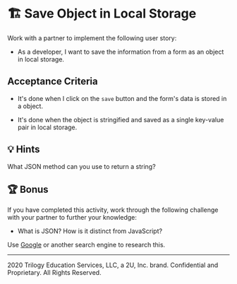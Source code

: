 # 🏗️ Save Object in Local Storage

Work with a partner to implement the following user story:

* As a developer, I want to save the information from a form as an object in local storage.

## Acceptance Criteria

* It's done when I click on the `save` button and the form's data is stored in a object.

* It's done when the object is stringified and saved as a single key-value pair in local storage. 

## 💡 Hints

What JSON method can you use to return a string? 

## 🏆 Bonus

If you have completed this activity, work through the following challenge with your partner to further your knowledge:

* What is JSON? How is it distinct from JavaScript? 

Use [Google](https://www.google.com) or another search engine to research this.

---
2020 Trilogy Education Services, LLC, a 2U, Inc. brand. Confidential and Proprietary. All Rights Reserved.
